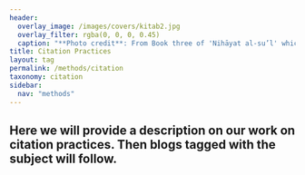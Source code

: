 ```yaml
---
header:
  overlay_image: /images/covers/kitab2.jpg
  overlay_filter: rgba(0, 0, 0, 0.45)
  caption: "**Photo credit**: From Book three of 'Nihāyat al-su’l' which gives instructions on using lances. Dated 773/1371 (Add. MS. 18866, f. 113r)"
title: Citation Practices
layout: tag
permalink: /methods/citation
taxonomy: citation
sidebar:
  nav: "methods"
---
```


## Here we will provide a description on our work on citation practices. Then blogs tagged with the subject will follow.